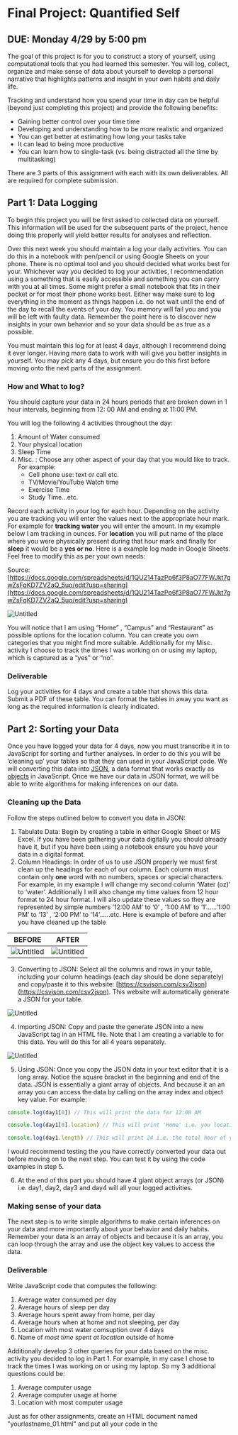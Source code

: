 # Final Project: Quantified Self

## DUE: Monday 4/29 by 5:00 pm

The goal of this project is for you to construct a story of yourself, using computational tools that you had learned this semester. You will log, collect, organize and make sense of data about yourself to develop a personal narrative that highlights patterns and insight in your own habits and daily life. 

Tracking and understand how you spend your time in day can be helpful (beyond just completing this project) and provide the following benefits:

- Gaining better control over your time time
- Developing and understanding how to be more realistic and organized
- You can get better at estimating how long your tasks take
- It can lead to being more productive
- You can learn how to single-task (vs. being distracted all the time by multitasking)

There are 3 parts of this assignment with each with its own deliverables.  All are required for complete submission.

## Part 1: Data Logging

To begin this project you will be first asked to collected data on yourself. This information will be used for the subsequent parts of the project, hence doing this properly will yield better results for analyses and reflection. 

Over this next week you should maintain a log your daily activities. You can do this in a notebook with pen/pencil or using Google Sheets on your phone. There is no optimal tool and you should decided what works best for your. Whichever way you decided to log your activities, I recommendation using a something that is easily accessible and something you can carry with you at all times. Some might prefer a small notebook that fits in their pocket or for most their phone works best. Either way make sure to log everything in the moment as things happen i.e. do not wait until the end of the day to recall the events of your day. You memory will fail you and you will be left with faulty data. Remember the point here is to discover new insights in your own behavior and so your data should be as true as a possible. 

You must maintain this log for at least 4 days, although I recommend doing it ever longer. Having more data to work with will give you better insights in yourself. You may pick any 4 days, but ensure you do this first before moving onto the next parts of the assignment. 

### How and What to log?

You should capture your data in 24 hours periods that are broken down in 1 hour intervals, beginning from 12: 00 AM and ending at 11:00 PM. 

You will log the following 4 activities throughout the day:

1. Amount of Water consumed
2. Your physical location
3. Sleep Time
4. Misc. : Choose any other aspect of your day that you would like to track. For example:
    - Cell phone use: text or call etc.
    - TV/Movie/YouTube Watch time
    - Exercise Time
    - Study Time...etc.

Record each activity in your log for each hour. Depending on the activity you are tracking you will enter the values next to the appropriate hour mark. For example for  **tracking water** you will enter the amount. In my example below I am tracking in ounces.  For **location** you will put name of the place where you were physically present during that hour mark and finally for **sleep** it would be a **yes or no**.  Here is a example log made in Google Sheets. Feel free to modify this as per your own needs:

Source:  [https://docs.google.com/spreadsheets/d/1QU214TazPp6f3P8aO77FWJkt7gwZsFqKD7ZVZaQ_5uo/edit?usp=sharing](https://docs.google.com/spreadsheets/d/1QU214TazPp6f3P8aO77FWJkt7gwZsFqKD7ZVZaQ_5uo/edit?usp=sharing)

![Untitled](Final%20Proj%208f0d8/Untitled.png)

You will notice that I am using “Home” , “Campus” and “Restaurant” as possible options for the location column. You can create you own categories that you might find more suitable. Additionally for my Misc. activity I choose to track the times I was working on or using my laptop, which is captured as a “yes” or “no”.

### Deliverable

Log your activities for 4 days and create a table that shows this data. Submit a PDF of these table. You can format the tables in away you want as long as the required information is clearly indicated.

## Part 2: Sorting your Data

Once you have logged your data for 4 days, now you must transcribe it in to JavaScript for sorting and further analyses. In order to do this you will be ‘cleaning up’ your tables so that they can used in your JavaScript code.  We will converting this data into [JSON](https://www.w3schools.com/js/js_json_intro.asp), a data format that works exactly as [objects](https://github.com/scotchANDsolder/XA-310/blob/main/Documents/objects.md) in JavaScript.  Once we have our data in JSON format, we will be able to write algorithms for making inferences on our data. 

### Cleaning up the Data

Follow the steps outlined below to convert you data in JSON:

1. Tabulate Data: Begin by creating a table in either Google Sheet or MS Excel. If you have been gathering your data digitally you should already have it, but if you have been using a notebook ensure you have your data in a digital format.
2. Column Headings: In order of us to use JSON properly we must first clean up the headings for each of our column. Each column must contain only **one** word with no numbers, spaces or special characters. For example, in my example I will change my second column ‘Water (oz)’ to ‘water’. Additionally I will also change my time values from 12 hour format to 24 hour format. I will also update these values so they are represented by simple numbers ‘12:00 AM’ to ‘0’ , ‘1:00 AM’ to ‘1’......’1:00 PM’ to ‘13’ , ‘2:00 PM’ to ‘14’......etc. Here is example of before and after you have cleaned up the table

| **BEFORE** | **AFTER** |
| ------------- | ------------- |
| ![Untitled](Final%20Proj%208f0d8/Untitled%201.png)  | ![Untitled](Final%20Proj%208f0d8/Untitled%202.png) |

                                



                         



3. Converting to JSON: Select all the columns and rows in your table, including your column headings (each day should be done separately) and copy/paste it to this website: [https://csvjson.com/csv2json](https://csvjson.com/csv2json). This website will automatically generate a JSON for your table.  

![Untitled](Final%20Proj%208f0d8/Untitled%203.png)

4. Importing JSON: Copy and paste the generate JSON into a new JavaScript tag in an HTML file. Note that I am creating a variable to for this data. You will do this for all 4 years separately. 

![Untitled](Final%20Proj%208f0d8/Untitled%204.png)

5. Using JSON: Once you copy the JSON data in your text editor that it is a long array. Notice the square bracket in the beginning and end of the data. JSON is essentially a giant array of objects. And because it an an array you can access the data by calling on the array index and object key value. For example:

```jsx
console.log(day1[0]) // This will print the data for 12:00 AM

console.log(day1[0].location) // This will print 'Home' i.e. you location at 12:00 AM

console.log(day1.length) // This will print 24 i.e. the total hour of your data
```

I would recommend testing the you have correctly converted your data out before moving on to the next step.  You can test it by using the code examples in step 5.

6. At the end of this part you should have 4 giant object arrays (or JSON) i.e. day1, day2, day3 and day4 will all your logged activities.

### Making sense of your data

The next step is to write simple algorithms to make certain inferences on your data and more importantly about your behavior and daily habits. Remember your data is an array of objects and because it is an array, you can loop through the array and use the object key values to access the data.

### Deliverable

Write JavaScript code that computes the following:

1. Average water consumed per day
2. Average hours of sleep per day 
3. Average hours spent away from home, per day
4. Average hours when at home and not sleeping, per day
5. Location with most water comsuption over 4 days
6. Name of _most time spent at location_ outside of home

Additionally develop 3 other queries for your data based on the misc. activity you decided to log in Part 1. For example, in my case I chose to track the times I was working on or using my laptop. So my 3 additional questions could be:

1. Average computer usage
2. Average computer usage at home
3. Location with most computer usage

Just as for other assignments, create an HTML document named "yourlastname_01.html" and put all your code in the <script> tags. Ensure provide appropriate comments in the code that indicate your understanding of the logic of your program. 

## Part 3: Finding Patterns in yourself

Based on your findings from Part 2, write a min. 500 word analyses of what you found in your data. 

- Did you learn anything about yourself through this activity? Did you gain any insights in your daily habits?
- What were your observation about each of the 4 activities you logged for this project? Did anything stand out?
- Did you see any correlations between the various activities? Can you make any interesting inferences?

Additionally answers the following reflective questions:

- What were some limitation of this process?
- Do you think your computational results accurate represent your personal experience? if yes, how so? if no, why not?
- What could you do to get more accurate results and inferences?
- If you were to repeat this activity, what would you do differently?

## Submission Requirements

Zip all the documents listed below and upload on D2L by the due date

- PDF of logged activities from Part 1
- JavaScript Code from Part 2
- PDF of written analyses from Part 3
